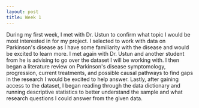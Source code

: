 ```yaml
---
layout: post
title: Week 1
---
```


During my first week, I met with Dr. Ustun to confirm what topic I would be most interested in for my project. I selected to work with data on Parkinson's disease as I have some familiarity with the disease and would be excited to learn more. I met again with Dr. Ustun and another student from he is advising to go over the dataset I will be working with. I then began a literature review on Parkinson's disease symptomology, progression, current treatments, and possible causal pathways to find gaps in the research I would be excited to help answer. Lastly, after gaining access to the dataset, I began reading through the data dictionary and running descriptive statistics to better understand the sample and what research questions I could answer from the given data. 
